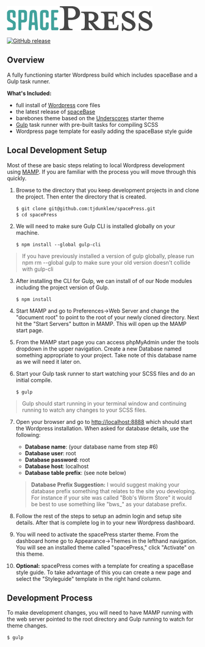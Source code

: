![Banner Image](logo-spacepress-repo.png)

[![GitHub release](https://img.shields.io/github/release/tjdunklee/spacePress.svg)](https://github.com/tjdunklee/spacePress/releases)

## Overview
A fully functioning starter Wordpress build which includes spaceBase and a Gulp task runner.

**What's Included:**
- full install of [Wordpress](https://wordpress.org/) core files
- the latest release of [spaceBase](http://spacebase.space150.com/)
- barebones theme based on the [Underscores](http://underscores.me/) starter theme
- [Gulp](http://gulpjs.com/) task runner with pre-built tasks for compiling SCSS
- Wordpress page template for easily adding the spaceBase style guide

## Local Development Setup
Most of these are basic steps relating to local Wordpress development using [MAMP](https://www.mamp.info/en/). If you are familiar with the process you will move through this quickly.

1. Browse to the directory that you keep development projects in and clone the project. Then enter the directory that is created.
    ```
    $ git clone git@github.com:tjdunklee/spacePress.git
    $ cd spacePress
    ```
    
2. We will need to make sure Gulp CLI is installed globally on your machine.
    ```
    $ npm install --global gulp-cli
    ```
  > If you have previously installed a version of gulp globally, please run npm rm --global gulp to make sure your old version doesn't collide with gulp-cli
  
  
3. After installing the CLI for Gulp, we can install of of our Node modules including the project version of Gulp.
  
    ```
    $ npm install
    ```
    
4. Start MAMP and go to Preferences->Web Server and change the "document root" to point to the root of your newly cloned directory. Next hit the "Start Servers" button in MAMP. This will open up the MAMP start page.

5. From the MAMP start page you can access phpMyAdmin under the tools dropdown in the upper navigation. Create a new Database named something appropriate to your project. Take note of this database name as we will need it later on.
    
6. Start your Gulp task runner to start watching your SCSS files and do an initial compile.
    ```
    $ gulp
    ```
  > Gulp should start running in your terminal window and continuing running to watch any changes to your SCSS files.
    
7. Open your browser and go to [http://localhost:8888](http://localhost:8888) which should start the Wordpress installation. When asked for database details, use the following:

    - **Database name**: (your database name from step #6)
    - **Database user**: root
    - **Database password**: root
    - **Database host**: localhost
    - **Database table prefix**: (see note below)
    
    > **Database Prefix Suggestion:** I would suggest making your database prefix something that relates to the site you developing. For instance if your site was called "Bob's Worm Store" it would be best to use something like "bws_" as your database prefix.

8. Follow the rest of the steps to setup an admin login and setup site details. After that is complete log in to your new Wordpress dashboard.

9. You will need to activate the spacePress starter theme. From the dashboard home go to Appearance->Themes in the lefthand navigation. You will see an installed theme called "spacePress," click "Activate" on this theme.

10. **Optional:** spacePress comes with a template for creating a spaceBase style guide. To take advantage of this you can create a new page and select the "Styleguide" template in the right hand column.

## Development Process
To make development changes, you will need to have MAMP running with the web server pointed to the root directory and Gulp running to watch for theme changes.

```
$ gulp
```

